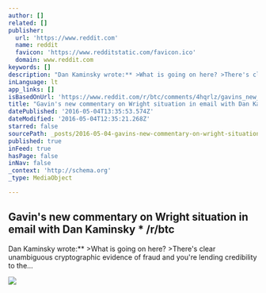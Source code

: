 ```yaml
---
author: []
related: []
publisher:
  url: 'https://www.reddit.com'
  name: reddit
  favicon: 'https://www.redditstatic.com/favicon.ico'
  domain: www.reddit.com
keywords: []
description: "Dan Kaminsky wrote:** >What is going on here? >There's clear unambiguous cryptographic evidence of fraud and you're lending credibility to the..."
inLanguage: lt
app_links: []
isBasedOnUrl: 'https://www.reddit.com/r/btc/comments/4hqrlz/gavins_new_commentary_on_wright_situation_in/'
title: "Gavin's new commentary on Wright situation in email with Dan Kaminsky * /r/btc"
datePublished: '2016-05-04T13:35:53.574Z'
dateModified: '2016-05-04T12:35:21.268Z'
starred: false
sourcePath: _posts/2016-05-04-gavins-new-commentary-on-wright-situation-in-email-with-dan.md
published: true
inFeed: true
hasPage: false
inNav: false
_context: 'http://schema.org'
_type: MediaObject

---
```

<article style=""><h1>Gavin's new commentary on Wright situation in email with Dan Kaminsky * /r/btc</h1><p>Dan Kaminsky wrote:** &gt;What is going on here? &gt;There's clear unambiguous cryptographic evidence of fraud and you're lending credibility to the...</p><img src="https://www.redditstatic.com/icon.png" /></article>
